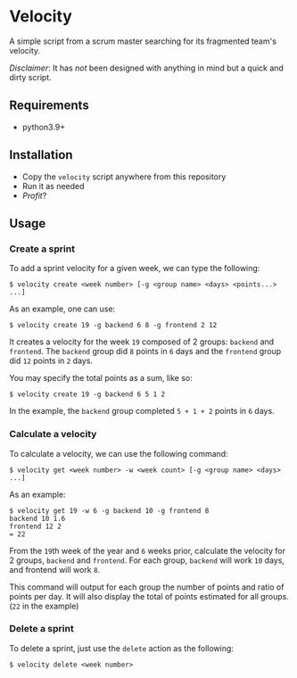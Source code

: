 # Velocity

A simple script from a scrum master searching for its fragmented team's velocity.

_Disclaimer_: It has _not_ been designed with anything in mind but a quick and dirty script.

## Requirements

- python3.9+

## Installation

- Copy the `velocity` script anywhere from this repository
- Run it as needed
- _Profit_?

## Usage

### Create a sprint

To add a sprint velocity for a given week, we can type the following:

```
$ velocity create <week number> [-g <group name> <days> <points...> ...]
```

As an example, one can use:

```
$ velocity create 19 -g backend 6 8 -g frontend 2 12
```

It creates a velocity for the week `19` composed of 2 groups: `backend` and `frontend`.
The `backend` group did `8` points in `6` days and the `frontend` group did `12` points in `2` days.

You may specify the total points as a sum, like so:

```
$ velocity create 19 -g backend 6 5 1 2
```

In the example, the `backend` group completed `5 + 1 + 2` points in `6` days.

### Calculate a velocity

To calculate a velocity, we can use the following command:

```
$ velocity get <week number> -w <week count> [-g <group name> <days> ...]
```

As an example:

```
$ velocity get 19 -w 6 -g backend 10 -g frontend 8
backend 10 1.6
frontend 12 2
= 22
```

From the `19`th week of the year and `6` weeks prior, calculate the velocity for 2 groups, `backend` and `frontend`.
For each group, `backend` will work `10` days, and frontend will work `8`.

This command will output for each group the number of points and ratio of points per day.
It will also display the total of points estimated for all groups. (`22` in the example)

### Delete a sprint

To delete a sprint, just use the `delete` action as the following:

```
$ velocity delete <week number>
```
